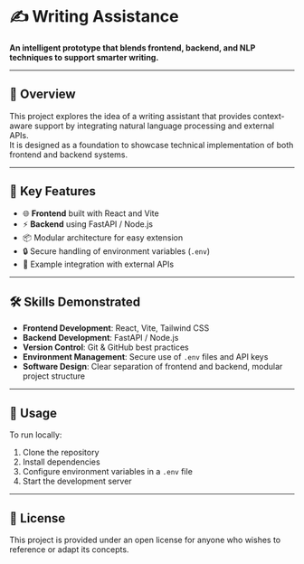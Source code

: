 # ✍️ Writing Assistance  
**An intelligent prototype that blends frontend, backend, and NLP techniques to support smarter writing.**

---

## 🚀 Overview
This project explores the idea of a writing assistant that provides context-aware support by integrating natural language processing and external APIs.  
It is designed as a foundation to showcase technical implementation of both frontend and backend systems.

---

## 🔑 Key Features
- 🌐 **Frontend** built with React and Vite  
- ⚡ **Backend** using FastAPI / Node.js  
- 📦 Modular architecture for easy extension  
- 🔒 Secure handling of environment variables (`.env`)  
- 🧩 Example integration with external APIs  

---

## 🛠 Skills Demonstrated
- **Frontend Development**: React, Vite, Tailwind CSS  
- **Backend Development**: FastAPI / Node.js  
- **Version Control**: Git & GitHub best practices  
- **Environment Management**: Secure use of `.env` files and API keys  
- **Software Design**: Clear separation of frontend and backend, modular project structure  

---

## 📌 Usage
To run locally:  
1. Clone the repository  
2. Install dependencies  
3. Configure environment variables in a `.env` file  
4. Start the development server  

---

## 📜 License
This project is provided under an open license for anyone who wishes to reference or adapt its concepts.
